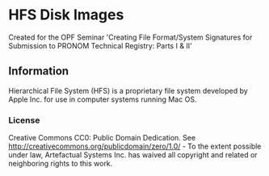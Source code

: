 # HFS Disk Images

Created for the OPF Seminar 'Creating File Format/System Signatures for Submission to PRONOM Technical Registry: Parts I & II'

## Information 

Hierarchical File System (HFS) is a proprietary file system developed by Apple Inc. for use in computer systems running Mac OS.

### License

Creative Commons CC0: Public Domain Dedication. See http://creativecommons.org/publicdomain/zero/1.0/ - To the extent 
possible under law, Artefactual Systems Inc. has waived all copyright and related or neighboring rights to this work.
